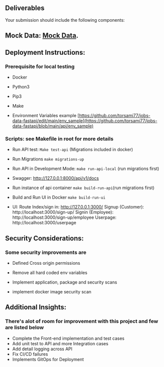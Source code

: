   

## Deliverables

  

Your submission should include the following components:
  

## Mock Data: [Mock Data](https://gitlab.com/textkernel-pub/jobfeed/assignments/jobs-data-assignment-samson-samuel/-/blob/main/api/src/database/seeds.py?ref_type=heads).

  

## Deployment Instructions:

### Prerequisite for local testing

- Docker

- Python3

- Pip3

- Make
- Environment Variables example [https://github.com/torsami77/jobs-data-fastapi/edit/main/env_sample](https://github.com/torsami77/jobs-data-fastapi/blob/main/api/env_sample)

  

### Scripts: see Makefile in root for more details

- Run API test: ```Make test-api``` (Migrations included in docker)

- Run Migrations ```make migrations-up```

- Run API in Development Mode: ```make run-api-local``` (run migrations first)

- Swagger: http://127.0.0.1:8000/api/v1/docs

- Run instance of api container ```make build-run-api```(run migrations first)

- Build and Run UI in Docker ```make build-run-ui```

- UI: Route
Index/sign in: http://127.0.0.1:3000/
Signup (Customer): http://localhost:3000/sign-up/
Signin (Employee): http://localhost:3000/sign-up/employee
Userpage: http://localhost:3000/userpage

## Security Considerations:
### Some security improvements are 

- Defined Cross origin permissions

- Remove all hard coded env variables

- Implement application, package and security scans

- implement docker image security scan

  

## Additional Insights:

### There's alot of room for improvement with this project and few are listed below

- Complete the Front-end implementation  and test cases
- Add unit test to API and more Integration cases
- Add detail logging across API
- Fix CI/CD failures
- Implements GitOps for Deployment
